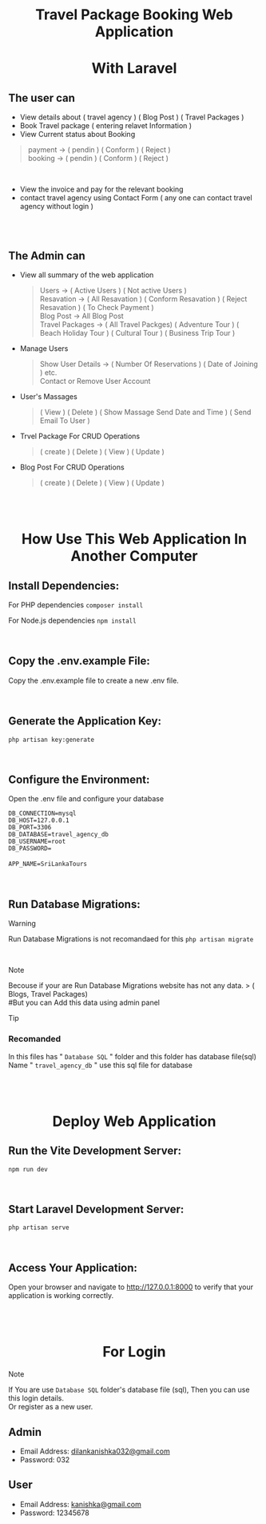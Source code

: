<h1 align="center">Travel Package Booking Web Application</h1>

<h1 align="center"> With Laravel </h1>

## The user can  
- View details about ( travel agency )
( Blog Post )
( Travel Packages )
- Book Travel package ( entering relavet Information ) <br>
- View Current status about Booking
>  payment -> ( pendin ) ( Conform ) ( Reject ) <br>
>  booking -> ( pendin ) ( Conform ) ( Reject )
<br>

- View the invoice and pay for the relevant booking
- contact travel agency using Contact Form ( any one can contact travel agency without login )
  
<br><br>

## The Admin can
- View all summary of the web application <br>
   >  Users -> ( Active Users ) ( Not active Users ) <br>
   >  Resavation -> ( All Resavation ) ( Conform Resavation ) ( Reject Resavation ) ( To Check Payment ) <br>
   >  Blog Post -> All Blog Post  <br>
   >  Travel Packages -> ( All Travel Packges) ( Adventure Tour ) ( Beach Holiday Tour ) ( Cultural Tour ) ( Business Trip Tour ) 

- Manage Users <br>
   >  Show User Details -> ( Number Of Reservations ) ( Date of Joining ) etc.  <br>
   >  Contact or Remove User Account 
    
- User's Massages <br>
  >  ( View )
  > ( Delete )
  >  ( Show Massage Send Date and Time ) 
  >  ( Send Email To User )

- Trvel Package For CRUD Operations
  > ( create )
  > ( Delete )
  > ( View )
  > ( Update )

- Blog Post For CRUD Operations
    > ( create )
    > ( Delete )
    > ( View )
    > ( Update )

<br><br>

<h1 align="center">How Use This Web Application In Another Computer</h1>

## Install Dependencies:

For PHP dependencies
`composer install`

For Node.js dependencies
`npm install`

<br>

## Copy the .env.example File:
Copy the .env.example file to create a new .env file.

<br>

## Generate the Application Key:
`php artisan key:generate`

<br>

## Configure the Environment:
Open the .env file and configure your database

`DB_CONNECTION=mysql` <br>
`DB_HOST=127.0.0.1` <br>
`DB_PORT=3306` <br>
`DB_DATABASE=travel_agency_db` <br>
`DB_USERNAME=root` <br>
`DB_PASSWORD=` <br><br>
`APP_NAME=SriLankaTours` <br>

<br>

## Run Database Migrations:
> [!WARNING]
> Run Database Migrations is not recomandaed for this
`php artisan migrate `

<br>

> [!NOTE]
> Becouse if your are  Run Database Migrations website has not any data. > ( Blogs, Travel Packages) <br>
> #But you can Add this data using admin panel

> [!TIP]
> ### Recomanded
> In this files has " `Database SQL` " folder and this folder has database file(sql)
> Name " `travel_agency_db` " use this sql file for database

<br><br>

<h1 align="center"> Deploy Web Application </h1>
    
## Run the Vite Development Server:
`npm run dev`

<br>

## Start Laravel Development Server:
`php artisan serve`

<br>

## Access Your Application:
Open your browser and navigate to http://127.0.0.1:8000 to verify that your application is working correctly.

<br><br>

<h1 align="center"> For Login </h1>

> [!NOTE]
> If You are use `Database SQL`  folder's database file (sql), Then you can use this login details.<br>
> Or register as a new user. <br>
    
## Admin
- Email Address: dilankanishka032@gmail.com <br>
- Password: 032

## User
- Email Address: kanishka@gmail.com <br>
- Password: 12345678



